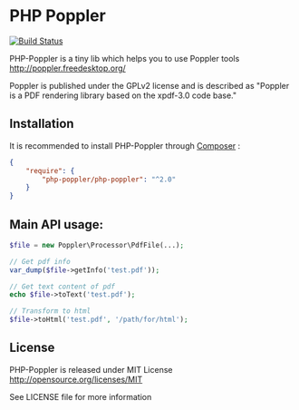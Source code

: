 # PHP Poppler

[![Build Status](https://secure.travis-ci.org/php-poppler/php-poppler.png?branch=master)](http://travis-ci.org/php-poppler/php-poppler)

PHP-Poppler is a tiny lib which helps you to use Poppler tools http://poppler.freedesktop.org/

Poppler is published under the GPLv2 license and is described as "Poppler is a PDF rendering library based on the xpdf-3.0 code base."

## Installation

It is recommended to install PHP-Poppler through
[Composer](http://getcomposer.org) :

```json
{
    "require": {
        "php-poppler/php-poppler": "^2.0"
    }
}
```

## Main API usage:

```php
$file = new Poppler\Processor\PdfFile(...);

// Get pdf info
var_dump($file->getInfo('test.pdf'));

// Get text content of pdf
echo $file->toText('test.pdf');

// Transform to html
$file->toHtml('test.pdf', '/path/for/html');
```

## License

PHP-Poppler is released under MIT License http://opensource.org/licenses/MIT

See LICENSE file for more information
